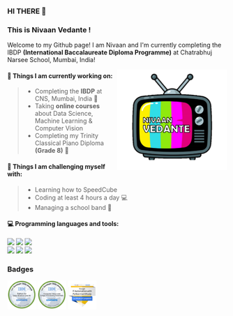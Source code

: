 ### HI THERE 👋 
### This is Nivaan Vedante !
Welcome to my Github page! I am Nivaan and I'm currently completing the IBDP __(International Baccalaureate Diploma Programme)__ at Chatrabhuj Narsee School, Mumbai, India!  

<img align="right" alt="img" src="https://github.com/NivaanVedante/projects/blob/main/tvglitch.png" width="50%" height="auto" />

#### 🎯 Things I am currently working on: 
> - Completing the __IBDP__ at CNS, Mumbai, India 🏫
> - Taking __online courses__ about Data Science, Machine Learning & Computer Vision 
> - Completing my Trinity Classical Piano Diploma __(Grade 8)__ 🎹

#### :muscle: Things I am challenging myself with:
> - Learning how to SpeedCube 
> - Coding at least 4 hours a day 💻
> - Managing a school band 🥁

#### :computer: Programming languages and tools: 
<p>
<code><img width="15%" src="https://www.vectorlogo.zone/logos/java/java-ar21.svg"></code>
<code><img width="15%" src="https://www.vectorlogo.zone/logos/python/python-ar21.svg"></code>
<code><img width="10%" src="https://www.vectorlogo.zone/logos/r-project/r-project-icon.svg"></code>
<br />
<code><img width="15%" src="https://www.vectorlogo.zone/logos/pocoo_flask/pocoo_flask-ar21.svg"></code>
<code><img width="15%" src="https://www.vectorlogo.zone/logos/mysql/mysql-ar21.svg"></code>
<code><img width="15%" src="https://www.vectorlogo.zone/logos/git-scm/git-scm-ar21.svg"></code>
</p>


### Badges
<p>
<code><img width="13%" src="https://github.com/NivaanVedante/projects/blob/main/Nivaan_Edx_%26_Coursera_Certificates%20%26%20Badges/Nivaan_Actual_Badge_Sticker_IBM_python-for-data-science-and-ai.png" height="auto"></code>
<code><img width="13%" src="https://github.com/NivaanVedante/projects/blob/main/Nivaan_Edx_%26_Coursera_Certificates%20%26%20Badges/Nivaan_Actual_Badge_Sticker_IBM_computer-vision-and-image-processing-essentials.1.png " height="auto"></code>
<code><img width="13%" src="https://github.com/NivaanVedante/projects/blob/main/Nivaan_Edx_%26_Coursera_Certificates%20%26%20Badges/Nivaan_Actual_Badge_Sticker_Google_IT_Automation_with_Python.png" height="auto"></code>

